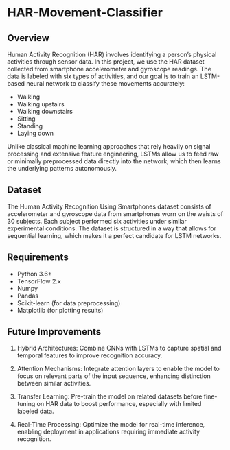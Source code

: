 # HAR-Movement-Classifier
## Overview 
Human Activity Recognition (HAR) involves identifying a person’s physical activities through sensor data. In this project, we use the HAR dataset collected from smartphone accelerometer and gyroscope readings. The data is labeled with six types of activities, and our goal is to train an LSTM-based neural network to classify these movements accurately:

- Walking
- Walking upstairs
- Walking downstairs
- Sitting
- Standing
- Laying down
  
Unlike classical machine learning approaches that rely heavily on signal processing and extensive feature engineering, LSTMs allow us to feed raw or minimally preprocessed data directly into the network, which then learns the underlying patterns autonomously.

## Dataset 
The Human Activity Recognition Using Smartphones dataset consists of accelerometer and gyroscope data from smartphones worn on the waists of 30 subjects. Each subject performed six activities under similar experimental conditions. The dataset is structured in a way that allows for sequential learning, which makes it a perfect candidate for LSTM networks.

## Requirements 
- Python 3.6+
- TensorFlow 2.x
- Numpy
- Pandas
- Scikit-learn (for data preprocessing)
- Matplotlib (for plotting results)

## Future Improvements 
1. Hybrid Architectures: Combine CNNs with LSTMs to capture spatial and temporal features to improve recognition accuracy.

2. Attention Mechanisms: Integrate attention layers to enable the model to focus on relevant parts of the input sequence, enhancing distinction between similar activities.

3. Transfer Learning: Pre-train the model on related datasets before fine-tuning on HAR data to boost performance, especially with limited labeled data.

4. Real-Time Processing: Optimize the model for real-time inference, enabling deployment in applications requiring immediate activity recognition.

